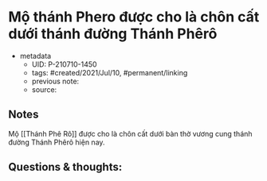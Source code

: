 ---
---

# Mộ thánh Phero được cho là chôn cất dưới thánh đường Thánh Phêrô

- metadata
	- UID: P-210710-1450
	- tags: #created/2021/Jul/10, #permanent/linking
	- previous note: 
	- source: 

## Notes
Mộ [[Thánh Phê Rô]] được cho là chôn cất dưới bàn thờ vương cung thánh đường Thánh Phêrô hiện nay.

## Questions & thoughts:

